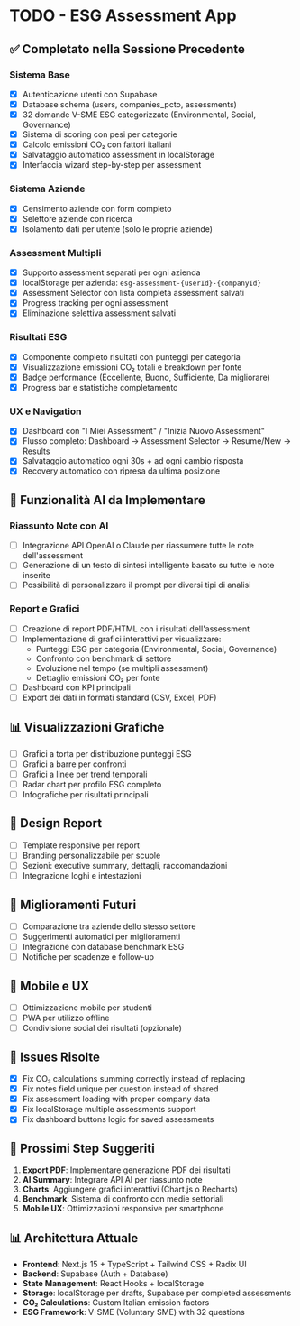 # TODO - ESG Assessment App

## ✅ Completato nella Sessione Precedente

### Sistema Base
- [x] Autenticazione utenti con Supabase
- [x] Database schema (users, companies_pcto, assessments)
- [x] 32 domande V-SME ESG categorizzate (Environmental, Social, Governance)
- [x] Sistema di scoring con pesi per categorie
- [x] Calcolo emissioni CO₂ con fattori italiani
- [x] Salvataggio automatico assessment in localStorage
- [x] Interfaccia wizard step-by-step per assessment

### Sistema Aziende
- [x] Censimento aziende con form completo
- [x] Selettore aziende con ricerca
- [x] Isolamento dati per utente (solo le proprie aziende)

### Assessment Multipli
- [x] Supporto assessment separati per ogni azienda
- [x] localStorage per azienda: `esg-assessment-{userId}-{companyId}`
- [x] Assessment Selector con lista completa assessment salvati
- [x] Progress tracking per ogni assessment
- [x] Eliminazione selettiva assessment salvati

### Risultati ESG
- [x] Componente completo risultati con punteggi per categoria
- [x] Visualizzazione emissioni CO₂ totali e breakdown per fonte
- [x] Badge performance (Eccellente, Buono, Sufficiente, Da migliorare)
- [x] Progress bar e statistiche completamento

### UX e Navigation
- [x] Dashboard con "I Miei Assessment" / "Inizia Nuovo Assessment"
- [x] Flusso completo: Dashboard → Assessment Selector → Resume/New → Results
- [x] Salvataggio automatico ogni 30s + ad ogni cambio risposta
- [x] Recovery automatico con ripresa da ultima posizione

## 🤖 Funzionalità AI da Implementare

### Riassunto Note con AI
- [ ] Integrazione API OpenAI o Claude per riassumere tutte le note dell'assessment
- [ ] Generazione di un testo di sintesi intelligente basato su tutte le note inserite
- [ ] Possibilità di personalizzare il prompt per diversi tipi di analisi

### Report e Grafici
- [ ] Creazione di report PDF/HTML con i risultati dell'assessment
- [ ] Implementazione di grafici interattivi per visualizzare:
  - Punteggi ESG per categoria (Environmental, Social, Governance)
  - Confronto con benchmark di settore
  - Evoluzione nel tempo (se multipli assessment)
  - Dettaglio emissioni CO₂ per fonte
- [ ] Dashboard con KPI principali
- [ ] Export dei dati in formati standard (CSV, Excel, PDF)

## 📊 Visualizzazioni Grafiche
- [ ] Grafici a torta per distribuzione punteggi ESG
- [ ] Grafici a barre per confronti
- [ ] Grafici a linee per trend temporali
- [ ] Radar chart per profilo ESG completo
- [ ] Infografiche per risultati principali

## 🎨 Design Report
- [ ] Template responsive per report
- [ ] Branding personalizzabile per scuole
- [ ] Sezioni: executive summary, dettagli, raccomandazioni
- [ ] Integrazione loghi e intestazioni

## 🔄 Miglioramenti Futuri
- [ ] Comparazione tra aziende dello stesso settore
- [ ] Suggerimenti automatici per miglioramenti
- [ ] Integrazione con database benchmark ESG
- [ ] Notifiche per scadenze e follow-up

## 📱 Mobile e UX
- [ ] Ottimizzazione mobile per studenti
- [ ] PWA per utilizzo offline
- [ ] Condivisione social dei risultati (opzionale)

## 🐛 Issues Risolte
- [x] Fix CO₂ calculations summing correctly instead of replacing
- [x] Fix notes field unique per question instead of shared
- [x] Fix assessment loading with proper company data
- [x] Fix localStorage multiple assessments support
- [x] Fix dashboard buttons logic for saved assessments

## 🎯 Prossimi Step Suggeriti
1. **Export PDF**: Implementare generazione PDF dei risultati
2. **AI Summary**: Integrare API AI per riassunto note
3. **Charts**: Aggiungere grafici interattivi (Chart.js o Recharts)
4. **Benchmark**: Sistema di confronto con medie settoriali
5. **Mobile UX**: Ottimizzazioni responsive per smartphone

## 📊 Architettura Attuale
- **Frontend**: Next.js 15 + TypeScript + Tailwind CSS + Radix UI
- **Backend**: Supabase (Auth + Database)
- **State Management**: React Hooks + localStorage
- **Storage**: localStorage per drafts, Supabase per completed assessments
- **CO₂ Calculations**: Custom Italian emission factors
- **ESG Framework**: V-SME (Voluntary SME) with 32 questions